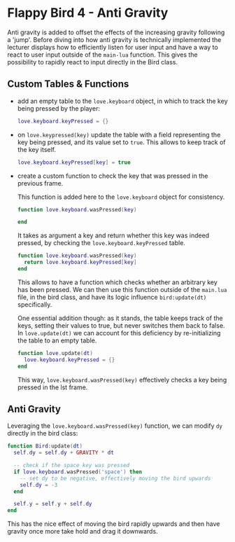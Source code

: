 # Flappy Bird 4 - Anti Gravity

Anti gravity is added to offset the effects of the increasing gravity following a 'jump'. Before diving into how anti gravity is technically implemented <!-- I wasn't that far off with modifying dy --> the lecturer displays how to efficiently listen for user input and have a way to react to user input outside of the `main-lua` function. This gives the possibility to rapidly react to input directly in the Bird class.

## Custom Tables & Functions

- add an empty table to the `love.keyboard` object, in which to track the key being pressed by the player:

  ```lua
  love.keyboard.keyPressed = {}
  ```

- on `love.keypressed(key)` update the table with a field representing the key being pressed, and its value set to `true`. This allows to keep track of the key itself.

  ```lua
  love.keyboard.keyPressed[key] = true
  ```

- create a custom function to check the key that was pressed in the previous frame.

  This function is added here to the `love.keyboard` object for consistency.

  ```lua
  function love.keyboard.wasPressed(key)

  end
  ```

  It takes as argument a key and return whether this key was indeed pressed, by checking the `love.keyboard.keyPressed` table.

  ```lua
  function love.keyboard.wasPressed(key)
    return love.keyboard.keyPressed[key]
  end
  ```

  This allows to have a function which checks whether an arbitrary key has been pressed. We can then use this function outside of the `main.lua` file, in the bird class, and have its logic influence `bird:update(dt)` specifically.

  One essential addition though: as it stands, the table keeps track of the keys, setting their values to true, but never switches them back to false. In `love.update(dt)` we can account for this deficiency by re-initializing the table to an empty table.

  ```lua
  function love.update(dt)
    love.keyboard.keyPressed = {}
  end
  ```

  This way, `love.keyboard.wasPressed(key)` effectively checks a key being pressed in the lst frame.

## Anti Gravity

Leveraging the `love.keyboard.wasPressed(key)` function, we can modify `dy` directly in the bird class:

```lua
function Bird:update(dt)
  self.dy = self.dy + GRAVITY * dt

  -- check if the space key was pressed
  if love.keyboard.wasPressed('space') then
    -- set dy to be negative, effectively moving the bird upwards
    self.dy = -3
  end

  self.y = self.y + self.dy
end
```

This has the nice effect of moving the bird rapidly upwards and then have gravity once more take hold and drag it downwards.
